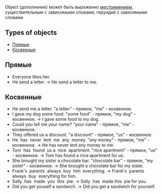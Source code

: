Object (дополнение) может быть выраженно [местоимением](</Pronounce/Pronounce definition>), существительным с зависимыми словами, герундий с зависимыми словами

## Types of objects

- [Прямые](#Прямые)
- [Косвенные](#Косвенные)

## Прямые

- Everyone likes her.
- He send a letter. -> He send a letter to me.

## Косвенные

- He send me a letter. "a letter" - прямое, "me" - косвенное.
- I gave my dog some food. "some food" - прямое, "my dog" - косвенное. -> I gave some food to my dog.
- Could you tell me your name? "your name" - прямое, "me" - косвенное.
- They offered us a discount. "a discount" - прямое, "us" - косвенное.
- He  has  never  lent  me  any  money. "any money" - прямое, "me" - косвенное. -> He has never lent any money to me.
- Tom  has  found  us a  nice  apartment. "nice apartment" - прямое, "us" - косвенное. -> Tom has found a nice apartment for us.
- She brought my sister a chocolate bar. "chocolate bar" - прямое, "my sister" - косвенное. -> She brought a chocolate bar for my sister.
- Frank's  parents  always  buy  him  everything. -> Frank's  parents  always  buy  everything for him.
- Sally  has  made  you  this  pie. -> Sally  has  made this  pie for you.
- Did you get youself a sandwich. -> Did you get a sandwich for yourself.